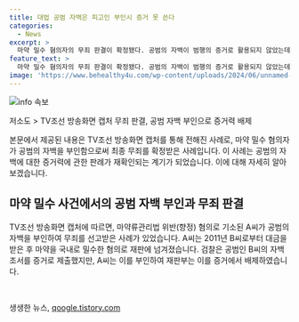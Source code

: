 ```yaml
---
title: 대법 공범 자백은 피고인 부인시 증거 못 쓴다
categories:
  - News
excerpt: >
  마약 밀수 혐의자의 무죄 판결이 확정됐다. 공범의 자백이 범행의 증거로 활용되지 않았는데, 이는 피고인이 자백을 부인했기 때문이다. 대법원은 이를 유죄 증거로 활용할 수 없다는 판례를 재확인했다. 검찰이 공범을 증인으로 세우려 했지만, 그는 허위 진술이라고 주장하며 결국 무죄가 선고됐다. 대법원은 원심의 판단을 인정하며 검찰의 상고를 기각했다. (총 단어 수: 97)
feature_text: >
  마약 밀수 혐의자의 무죄 판결이 확정됐다. 공범의 자백이 범행의 증거로 활용되지 않았는데, 이는 피고인이 자백을 부인했기 때문이다. 대법원은 이를 유죄 증거로 활용할 수 없다는 판례를 재확인했다. 검찰이 공범을 증인으로 세우려 했지만, 그는 허위 진술이라고 주장하며 결국 무죄가 선고됐다. 대법원은 원심의 판단을 인정하며 검찰의 상고를 기각했다. (총 단어 수: 97)
image: 'https://www.behealthy4u.com/wp-content/uploads/2024/06/unnamed-file.png'
---
```


<p><img src="https://www.behealthy4u.com/wp-content/uploads/2024/06/unnamed-file.png" alt="info 속보" /></p>

<p>저소도 &gt; TV조선 방송화면 캡처 무죄 판결, 공범 자백 부인으로 증거력 배제</p>

<p>본문에서 제공된 내용은 TV조선 방송화면 캡처를 통해 전해진 사례로, 마약 밀수 혐의자가 공범의 자백을 부인함으로써 최종 무죄를 확정받은 사례입니다. 이 사례는 공범의 자백에 대한 증거력에 관한 판례가 재확인되는 계기가 되었습니다. 이에 대해 자세히 알아보겠습니다. </p>

<h2 data-ke-size="size26">마약 밀수 사건에서의 공범 자백 부인과 무죄 판결</h2>

<p>TV조선 방송화면 캡처에 따르면, 마약류관리법 위반(향정) 혐의로 기소된 A씨가 공범의 자백을 부인하여 무죄를 선고받은 사례가 있었습니다. A씨는 2011년 B씨로부터 대금을 받은 후 마약을 국내로 밀수한 혐의로 재판에 넘겨졌습니다. 검찰은 공범인 B씨의 자백 조서를 증거로 제출했지만, A씨는 이를 부인하여 재판부는 이를 증거에서 배제하였습니다.</p>

<p data-ke-size="size16">&nbsp;</p>
생생한 뉴스, <a href="https://qoogle.tistory.com" rel="dofollow">qoogle.tistory.com</a>


